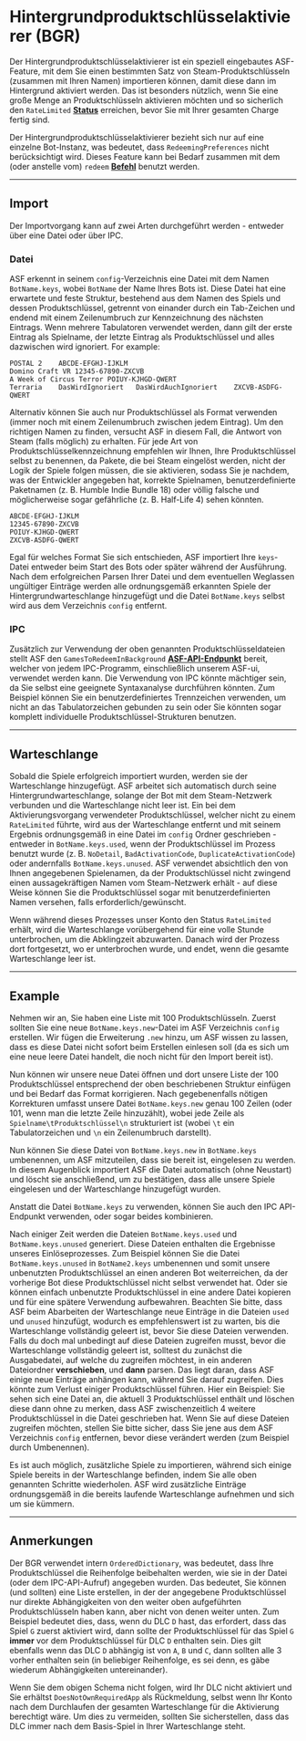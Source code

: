 # Hintergrundproduktschlüsselaktivierer (BGR)

Der Hintergrundproduktschlüsselaktivierer ist ein speziell eingebautes ASF-Feature, mit dem Sie einen bestimmten Satz von Steam-Produktschlüsseln (zusammen mit Ihren Namen) importieren können, damit diese dann im Hintergrund aktiviert werden. Das ist besonders nützlich, wenn Sie eine große Menge an Produktschlüsseln aktivieren möchten und so sicherlich den `RateLimited` **[Status](https://github.com/JustArchiNET/ArchiSteamFarm/wiki/FAQ-de-DE#was-bedeutet-status-beim-einlösen-eines-produktschlüssels?)** erreichen, bevor Sie mit Ihrer gesamten Charge fertig sind.

Der Hintergrundproduktschlüsselaktivierer bezieht sich nur auf eine einzelne Bot-Instanz, was bedeutet, dass `RedeemingPreferences` nicht berücksichtigt wird. Dieses Feature kann bei Bedarf zusammen mit dem (oder anstelle vom) `redeem` **[Befehl](https://github.com/JustArchi/ArchiSteamFarm/wiki/Commands-de-DE)** benutzt werden.

---

## Import

Der Importvorgang kann auf zwei Arten durchgeführt werden - entweder über eine Datei oder über IPC.

### Datei

ASF erkennt in seinem `config`-Verzeichnis eine Datei mit dem Namen `BotName.keys`, wobei `BotName` der Name Ihres Bots ist. Diese Datei hat eine erwartete und feste Struktur, bestehend aus dem Namen des Spiels und dessen Produktschlüssel, getrennt von einander durch ein Tab-Zeichen und endend mit einem Zeilenumbruch zur Kennzeichnung des nächsten Eintrags. Wenn mehrere Tabulatoren verwendet werden, dann gilt der erste Eintrag als Spielname, der letzte Eintrag als Produktschlüssel und alles dazwischen wird ignoriert. For example:

```text
POSTAL 2    ABCDE-EFGHJ-IJKLM
Domino Craft VR 12345-67890-ZXCVB
A Week of Circus Terror POIUY-KJHGD-QWERT
Terraria    DasWirdIgnoriert   DasWirdAuchIgnoriert    ZXCVB-ASDFG-QWERT
```

Alternativ können Sie auch nur Produktschlüssel als Format verwenden (immer noch mit einem Zeilenumbruch zwischen jedem Eintrag). Um den richtigen Namen zu finden, versucht ASF in diesem Fall, die Antwort von Steam (falls möglich) zu erhalten. Für jede Art von Produktschlüsselkennzeichnung empfehlen wir Ihnen, Ihre Produktschlüssel selbst zu benennen, da Pakete, die bei Steam eingelöst werden, nicht der Logik der Spiele folgen müssen, die sie aktivieren, sodass Sie je nachdem, was der Entwickler angegeben hat, korrekte Spielnamen, benutzerdefinierte Paketnamen (z. B. Humble Indie Bundle 18) oder völlig falsche und möglicherweise sogar gefährliche (z. B. Half-Life 4) sehen könnten.

```text
ABCDE-EFGHJ-IJKLM
12345-67890-ZXCVB
POIUY-KJHGD-QWERT
ZXCVB-ASDFG-QWERT
```

Egal für welches Format Sie sich entschieden, ASF importiert Ihre `keys`-Datei entweder beim Start des Bots oder später während der Ausführung. Nach dem erfolgreichen Parsen Ihrer Datei und dem eventuellen Weglassen ungültiger Einträge werden alle ordnungsgemäß erkannten Spiele der Hintergrundwarteschlange hinzugefügt und die Datei `BotName.keys` selbst wird aus dem Verzeichnis `config` entfernt.

### IPC

Zusätzlich zur Verwendung der oben genannten Produktschlüsseldateien stellt ASF den `GamesToRedeemInBackground` **[ASF-API-Endpunkt](https://github.com/JustArchiNET/ArchiSteamFarm/wiki/IPC-de-DE#asf-api)** bereit, welcher von jedem IPC-Programm, einschließlich unserem ASF-ui, verwendet werden kann. Die Verwendung von IPC könnte mächtiger sein, da Sie selbst eine geeignete Syntaxanalyse durchführen könnten. Zum Beispiel können Sie ein benutzerdefiniertes Trennzeichen verwenden, um nicht an das Tabulatorzeichen gebunden zu sein oder Sie könnten sogar komplett individuelle Produktschlüssel-Strukturen benutzen.

---

## Warteschlange

Sobald die Spiele erfolgreich importiert wurden, werden sie der Warteschlange hinzugefügt. ASF arbeitet sich automatisch durch seine Hintergrundwarteschlange, solange der Bot mit dem Steam-Netzwerk verbunden und die Warteschlange nicht leer ist. Ein bei dem Aktivierungsvorgang verwendeter Produktschlüssel, welcher nicht zu einem `RateLimited` führte, wird aus der Warteschlange entfernt und mit seinem Ergebnis ordnungsgemäß in eine Datei im `config` Ordner geschrieben - entweder in `BotName.keys.used`, wenn der Produktschlüssel im Prozess benutzt wurde (z. B. `NoDetail`, `BadActivationCode`, `DuplicateActivationCode`) oder andernfalls `BotName.keys.unused`. ASF verwendet absichtlich den von Ihnen angegebenen Spielenamen, da der Produktschlüssel nicht zwingend einen aussagekräftigen Namen vom Steam-Netzwerk erhält - auf diese Weise können Sie die Produktschlüssel sogar mit benutzerdefinierten Namen versehen, falls erforderlich/gewünscht.

Wenn während dieses Prozesses unser Konto den Status `RateLimited` erhält, wird die Warteschlange vorübergehend für eine volle Stunde unterbrochen, um die Abklingzeit abzuwarten. Danach wird der Prozess dort fortgesetzt, wo er unterbrochen wurde, und endet, wenn die gesamte Warteschlange leer ist.

---

## Example

Nehmen wir an, Sie haben eine Liste mit 100 Produktschlüsseln. Zuerst sollten Sie eine neue `BotName.keys.new`-Datei im ASF Verzeichnis `config` erstellen. Wir fügen die Erweiterung `.new` hinzu, um ASF wissen zu lassen, dass es diese Datei nicht sofort beim Erstellen einlesen soll (da es sich um eine neue leere Datei handelt, die noch nicht für den Import bereit ist).

Nun können wir unsere neue Datei öffnen und dort unsere Liste der 100 Produktschlüssel entsprechend der oben beschriebenen Struktur einfügen und bei Bedarf das Format korrigieren. Nach gegebenenfalls nötigen Korrekturen umfasst unsere Datei `BotName.keys.new` genau 100 Zeilen (oder 101, wenn man die letzte Zeile hinzuzählt), wobei jede Zeile als `Spielname\tProduktschlüssel\n` strukturiert ist (wobei `\t` ein Tabulatorzeichen und `\n` ein Zeilenumbruch darstellt).

Nun können Sie diese Datei von `BotName.keys.new` in `BotName.keys` umbenennen, um ASF mitzuteilen, dass sie bereit ist, eingelesen zu werden. In diesem Augenblick importiert ASF die Datei automatisch (ohne Neustart) und löscht sie anschließend, um zu bestätigen, dass alle unsere Spiele eingelesen und der Warteschlange hinzugefügt wurden.

Anstatt die Datei `BotName.keys` zu verwenden, können Sie auch den IPC API-Endpunkt verwenden, oder sogar beides kombinieren.

Nach einiger Zeit werden die Dateien `BotName.keys.used` und `BotName.keys.unused` generiert. Diese Dateien enthalten die Ergebnisse unseres Einlöseprozesses. Zum Beispiel können Sie die Datei `BotName.keys.unused` in `BotName2.keys` umbenennen und somit unsere unbenutzten Produktschlüssel an einen anderen Bot weiterreichen, da der vorherige Bot diese Produktschlüssel nicht selbst verwendet hat. Oder sie können einfach unbenutzte Produktschlüssel in eine andere Datei kopieren und für eine spätere Verwendung aufbewahren. Beachten Sie bitte, dass ASF beim Abarbeiten der Warteschlange neue Einträge in die Dateien `used` und `unused` hinzufügt, wodurch es empfehlenswert ist zu warten, bis die Warteschlange vollständig geleert ist, bevor Sie diese Dateien verwenden. Falls du doch mal unbedingt auf diese Dateien zugreifen musst, bevor die Warteschlange vollständig geleert ist, solltest du zunächst die Ausgabedatei, auf welche du zugreifen möchtest, in ein anderen Dateiordner **verschieben**, und **dann** parsen. Das liegt daran, dass ASF einige neue Einträge anhängen kann, während Sie darauf zugreifen. Dies könnte zum Verlust einiger Produktschlüssel führen. Hier ein Beispiel: Sie sehen sich eine Datei an, die aktuell 3 Produktschlüssel enthält und löschen diese dann ohne zu merken, dass ASF zwischenzeitlich 4 weitere Produktschlüssel in die Datei geschrieben hat. Wenn Sie auf diese Dateien zugreifen möchten, stellen Sie bitte sicher, dass Sie jene aus dem ASF Verzeichnis `config` entfernen, bevor diese verändert werden (zum Beispiel durch Umbenennen).

Es ist auch möglich, zusätzliche Spiele zu importieren, während sich einige Spiele bereits in der Warteschlange befinden, indem Sie alle oben genannten Schritte wiederholen. ASF wird zusätzliche Einträge ordnungsgemäß in die bereits laufende Warteschlange aufnehmen und sich um sie kümmern.

---

## Anmerkungen

Der BGR verwendet intern `OrderedDictionary`, was bedeutet, dass Ihre Produktschlüssel die Reihenfolge beibehalten werden, wie sie in der Datei (oder dem IPC-API-Aufruf) angegeben wurden. Das bedeutet, Sie können (und sollten) eine Liste erstellen, in der der angegebene Produktschlüssel nur direkte Abhängigkeiten von den weiter oben aufgeführten Produktschlüsseln haben kann, aber nicht von denen weiter unten. Zum Beispiel bedeutet dies, dass, wenn du DLC `D` hast, das erfordert, dass das Spiel `G` zuerst aktiviert wird, dann sollte der Produktschlüssel für das Spiel `G` **immer** vor dem Produktschlüssel für DLC `D` enthalten sein. Dies gilt ebenfalls wenn das DLC `D` abhängig ist von `A`, `B` und `C`, dann sollten alle 3 vorher enthalten sein (in beliebiger Reihenfolge, es sei denn, es gäbe wiederum Abhängigkeiten untereinander).

Wenn Sie dem obigen Schema nicht folgen, wird Ihr DLC nicht aktiviert und Sie erhältst `DoesNotOwnRequiredApp` als Rückmeldung, selbst wenn Ihr Konto nach dem Durchlaufen der gesamten Warteschlange für die Aktivierung berechtigt wäre. Um dies zu vermeiden, sollten Sie sicherstellen, dass das DLC immer nach dem Basis-Spiel in Ihrer Warteschlange steht.